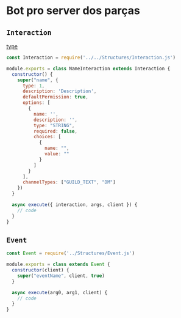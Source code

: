 # Bot pro server dos parças

## `Interaction`

[type](https://discord.js.org/#/docs/main/stable/typedef/ApplicationCommandType)
```javascript
const Interaction = require('../../Structures/Interaction.js')

module.exports = class NameInteraction extends Interaction {
  constructor() {
    super("name", {
      type: 1,
      description: 'Description',
      defaultPermission: true,
      options: [
        {
          name: '',
          description: '',
          type: "STRING",
          required: false,
          choices: [
            {
              name: "",
              value: ""
            }
          ]
        }
      ],
      channelTypes: ["GUILD_TEXT", "DM"]
    })
  }

  async execute({ interaction, args, client }) {
    // code
  }
}
```
## `Event`
```javascript
const Event = require('../Structures/Event.js')

module.exports = class extends Event {
  constructor(client) {
    super("eventName", client, true)
  }

  async execute(arg0, arg1, client) {
    // code
  }
}
```
